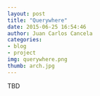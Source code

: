 ```yaml
---
layout: post
title: "Querywhere"
date: 2015-06-25 16:54:46
author: Juan Carlos Cancela
categories: 
- blog
- project
img: querywhere.png
thumb: arch.jpg
---
```


TBD

